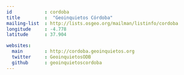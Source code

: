 ```yaml
---
id            : cordoba
title         :  "Geoinquietos Córdoba"
mailing-list  : http://lists.osgeo.org/mailman/listinfo/cordoba
longitude     : -4.778
latitude      : 37.904

websites:
  main        : http://cordoba.geoinquietos.org
  twitter     : GeoinquietosODB
  github      : geoinquietoscordoba
---
```

